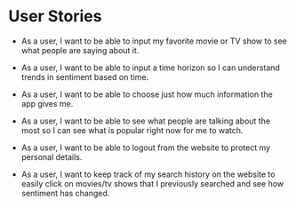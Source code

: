 # User Stories

* As a user, I want to be able to input my favorite movie or TV show to see what people are saying about it.

* As a user, I want to be able to input a time horizon so I can understand trends in sentiment based on time.

* As a user, I want to be able to choose just how much information the app gives me.

* As a user, I want to be able to see what people are talking about the most so I can see what is popular right now for me to watch.

* As a user, I want to be able to logout from the website to protect my personal details.

* As a user, I want to keep track of my search history on the website to easily click on movies/tv shows that I previously searched and see how sentiment has changed.

